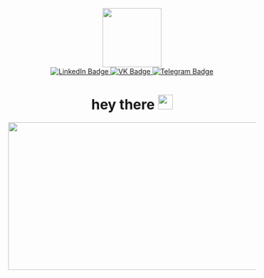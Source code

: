 


<div id="header" align="center">
  <img src="https://media1.giphy.com/media/v1.Y2lkPTc5MGI3NjExZmprNm5qc2Q3YnRmYzc5MGxsZzN4Mjh0Ym5uaDI3bG1tamUzZWN4NCZlcD12MV9pbnRlcm5hbF9naWZfYnlfaWQmY3Q9Zw/R9bYzGYwpUx7Ff2gl5/giphy.gif" higth="120" width="120"/>
  <div id="badges">
      <a href="https://www.linkedin.com/in/m0r1n?utm_source=share&utm_campaign=share_via&utm_content=profile&utm_medium=ios_app">
    <img src="https://img.shields.io/badge/LinkedIn-blue?style=for-the-badge&logo=linkedin&logoColor=white" alt="LinkedIn Badge"/>
  </a>
     <a href="https://vk.com/k0mmerrs">
    <img src="https://img.shields.io/badge/VK-green?style=for-the-badge&logo=vk&logoColor=white" alt="VK Badge"/>
  </a>
  <a href="https://t.me/IL_K_A">
    <img src="https://img.shields.io/badge/Telegram-blue?style=for-the-badge&logo=telegram&logoColor=white" alt="Telegram Badge"/>
  </a>
  </div>
  <img src="https://komarev.com/ghpvc/?username=ILKA777&style=flat-square&color=blue" alt=""/>
  <h1>
    hey there
    <img src="https://media.giphy.com/media/hvRJCLFzcasrR4ia7z/giphy.gif" width="30px"/>
  </h1>
</div>
<div align="center">
  <img src="https://media0.giphy.com/media/v1.Y2lkPTc5MGI3NjExcnkyM3h3dTl2bGJibDF6YXlhMGZ2OXhhZGJxdzM2cHptamV0NTlldyZlcD12MV9pbnRlcm5hbF9naWZfYnlfaWQmY3Q9Zw/JqmupuTVZYaQX5s094/giphy.gif" width="600" height="300"/>
</div>




